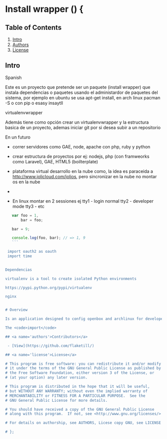 # Install wrapper () {

## <a name='TOC'>Table of Contents</a>

  1. [Intro](#intro)
  2. [Authors](#authors)
  3. [License](#license)
  
## <a name='intro'>Intro</a>


Spanish 

Este es un proyecto que pretende ser un paquete (install wrapper) que instala 
dependencias o paquetes usando el administardor de paquetes del sistema, por 
ejemplo en ubuntu se usa apt-get install, en arch linux pacman -S o con pip o esasy insaytll 

virtualenvwrapper

Además tiene como opción crear un virtualenvwrapper y la estructura basica de un proyecto, 
ademas iniciar git por si desea subir a un repositorio

En un futuro

* correr servidores como GAE, node, apache con php, ruby y python 
* crear estructura de proyectos por ej: nodejs, php (con framweorks como Laravel), GAE, HTML5 (boilterplate)
* plataforma virtual desarrollo en la nube como, la idea es paraceida a http://www.jolicloud.com/jolios, pero sincronizar en la nube no montar os 
en la nube
* 

* En linux montar en 2 sessiones ej tty1 - login normal tty2 - developer mode tty3 - etc


 ```javascript
    var foo = 1,
        bar = foo;

    bar = 9;

    console.log(foo, bar); // => 1, 9
    ```

  import oauth2 as oauth
  import time
    

Dependencias 

virtualenv is a tool to create isolated Python environments

https://pypi.python.org/pypi/virtualenv

nginx


# Overview

Is an application designed to config openbox and archlinux for developers (newbies), It provides many useful desktop and system options that the default desktop environment doesn't provide. 

The <code>import</code> 

## <a name='authors'>Contributors</a>

  - [View](https://github.com/flaketill/)

## <a name='license'>License</a>

# This program is free software: you can redistribute it and/or modify
# it under the terms of the GNU General Public License as published by
# the Free Software Foundation, either version 3 of the License, or
# (at your option) any later version.

# This program is distributed in the hope that it will be useful,
# but WITHOUT ANY WARRANTY; without even the implied warranty of
# MERCHANTABILITY or FITNESS FOR A PARTICULAR PURPOSE.  See the
# GNU General Public License for more details.

# You should have received a copy of the GNU General Public License
# along with this program.  If not, see <http://www.gnu.org/licenses/>

# For details on authorship, see AUTHORS, Licese copy GNU, see LICENSE

# };



